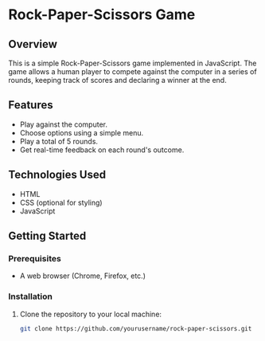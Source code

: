 # Rock-Paper-Scissors Game

## Overview

This is a simple Rock-Paper-Scissors game implemented in JavaScript. The game allows a human player to compete against the computer in a series of rounds, keeping track of scores and declaring a winner at the end.

## Features

- Play against the computer.
- Choose options using a simple menu.
- Play a total of 5 rounds.
- Get real-time feedback on each round's outcome.

## Technologies Used

- HTML
- CSS (optional for styling)
- JavaScript

## Getting Started

### Prerequisites

- A web browser (Chrome, Firefox, etc.)

### Installation

1. Clone the repository to your local machine:
   ```bash
   git clone https://github.com/yourusername/rock-paper-scissors.git
